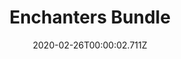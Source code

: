 ---
templateKey: blog-post
featuredpost: false
date: 2020-02-26T00:00:02.711Z
featuredimage: /img/Enchanters_Bundle.png
title: Enchanters Bundle
description: Bulletin Board
reward: Gold Bar (5)
tags:
  - Oak Resin
  - Wine
  - Rabbits Foot
  - Pomegranate
---